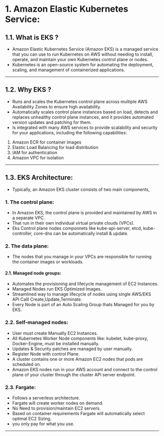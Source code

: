 
# 1. Amazon Elastic Kubernetes Service:

## 1.1. What is EKS ?

+ Amazon Elastic Kubernetes Service (Amazon EKS) is a managed service that you can use to run Kubernetes on AWS without needing to install, 
  operate, and maintain your own Kubernetes control plane or nodes. 
+ Kubernetes is an open-source system for automating the deployment, scaling, and management of containerized applications. 

_______________________________________________________________________________________________________________________________________________________


## 1.2. Why EKS ?

+ Runs and scales the Kubernetes control plane across multiple AWS Availability Zones to ensure high availability.
+ Automatically scales control plane instances based on load, detects and replaces unhealthy control plane instances, 
  and it provides automated version updates and patching for them.
+ Is integrated with many AWS services to provide scalability and security for your applications, 
  including the following capabilities:

1. Amazon ECR for container images
2. Elastic Load Balancing for load distribution
3. IAM for authentication
4. Amazon VPC for isolation


_______________________________________________________________________________________________________________________________________________________

## 1.3. EKS Architecture:

+ Typically, an Amazon EKS cluster consists of two main components, 

### 1. The control plane:

+ In Amazon EKS, the control plane is provided and maintained by AWS in a separate VPC.
+ That run in their own individual virtual private clouds (VPCs). 
+ Eks Control plane nodes componnets like kube-api-server, etcd, kube-controller, core-dns can be automatically install & update.

### 2. The data plane:

+ The nodes that you manage in your VPCs are responsible for running the container images or workloads. 

#### 2.1. Managed node groups:

+ Automates the provisioning and lifecycle management of EC2 Instances.
+ Managed Nodes run EKS Optimized Images.
+ Streamlined way to manage lifecycle of nodes using single AWS/EKS API Calll
  Create,Update,Terminate.
+ Every Node is part of an Auto Scaling Group thats Managed for you by EKS.


### 2.2. Self-managed nodes:

+ User must create Manually EC2 Instances.
+ All Kubernetes Worker Node components like: kubelet, kube-proxy, Docker-Engine, must be installed manually.
+ Updates & Security patches are managed by user manually.
+ Register Node with control Plane.
+ A cluster contains one or more Amazon EC2 nodes that pods are scheduled on. 
+ Amazon EKS nodes run in your AWS account and connect to the control plane of your cluster through the cluster API server endpoint. 

### 2.3. Fargate:

+ Follows a serverless architecture.
+ Fargate will create worker nodes on demand.
+ No Need to provision/maintain EC2 servers.
+ Based on container requirements Fargate will automatically select optimal EC2 Sizing.
+ you only pay for what you use.


_______________________________________________________________________________________________________________________________________________________

 



